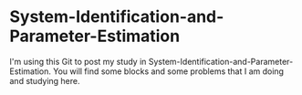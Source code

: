 # System-Identification-and-Parameter-Estimation
I'm using this Git to post my study in System-Identification-and-Parameter-Estimation.
You will find some blocks and some problems that I am doing and studying here.
